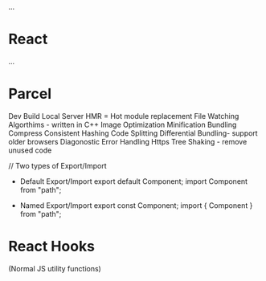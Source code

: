 ...

# React

...

# Parcel

Dev Build
Local Server
HMR = Hot module replacement
File Watching Algorthims - written in C++
Image Optimization
Minification
Bundling
Compress
Consistent Hashing
Code Splitting
Differential Bundling- support older browsers
Diagonostic
Error Handling
Https
Tree Shaking - remove unused code

// Two types of Export/Import

- Default Export/Import
  export default Component;
  import Component from "path";

- Named Export/Import
  export const Component;
  import { Component } from "path";

# React Hooks

(Normal JS utility functions)
